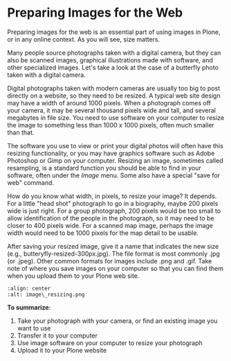 # Preparing Images for the Web

Preparing images for the web is an essential part of using images in Plone, or in any online context.
As you will see, size matters.

Many people source photographs taken with a digital camera, but they can also be scanned images, graphical illustrations made with software, and other specialized images.
Let's take a look at the case of a butterfly photo taken with a digital camera.

Digital photographs taken with modern cameras are usually too big to post directly on a website, so they need to be resized.
A typical web site design may have a width of around 1000 pixels. When a photograph comes off your camera, it may be several thousand pixels wide and tall, and several megabytes in file size.
You need to use software on your computer to resize the image to something less than 1000 x 1000 pixels, often much smaller than that.

The software you use to view or print your digital photos will often have this resizing functionality, or you may have graphics software such as Adobe Photoshop or Gimp on your computer.
Resizing an image, sometimes called resampling, is a standard function you should be able to find in your software, often under the *Image* menu. Some also have a special "save for web" command.

How do you know what width, in pixels, to resize your image?
It depends.
For a little "head shot" photograph to go in a biography, maybe 200 pixels wide is just right.
For a group photograph, 200 pixels would be too small to allow identification of the people in the photograph, so it may need to be closer to 400 pixels wide.
For a scanned map image, perhaps the image width would need to be 1000 pixels for the map detail to be usable.

After saving your resized image, give it a name that indicates the new size (e.g., butteryfly-resized-300px.jpg).
The file format is most commonly .jpg (or .jpeg). Other common formats for images include .png and .gif.
Take note of where you save images on your computer so that you can find them when you upload them to your Plone web site.

```{figure} /_static/working-with-content/image_resizing.png
:align: center
:alt: image\_resizing.png
```

**To summarize**:

1. Take your photograph with your camera, or find an existing image you want to use
2. Transfer it to your computer
3. Use image software on your computer to resize your photograph
4. Upload it to your Plone website
